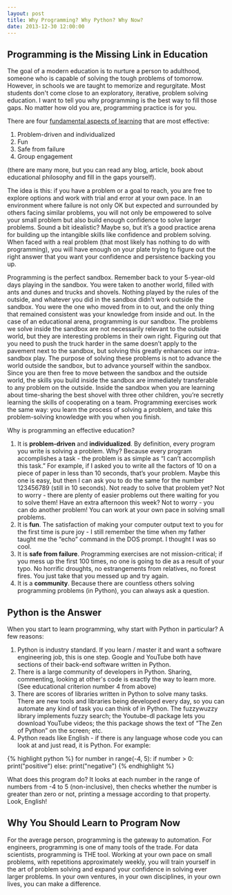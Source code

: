 ```yaml
---
layout: post
title: Why Programming? Why Python? Why Now?
date: 2013-12-30 12:00:00
---
```


## Programming is the Missing Link in Education

The goal of a modern education is to nurture a person to adulthood, someone who is capable of solving the tough problems of tomorrow. However, in schools we are taught to memorize and regurgitate. Most students don't come close to an exploratory, iterative, problem solving education. I want to tell you why programming is the best way to fill those gaps. No matter how old you are, programming practice is for you.

There are four [fundamental aspects of learning](http://ecologyofeducation.net/wsite/?p=2457) that are most effective:

1. Problem-driven and individualized
2. Fun
3. Safe from failure
4. Group engagement

(there are many more, but you can read any blog, article, book about educational philosophy and fill in the gaps yourself).

The idea is this: if you have a problem or a goal to reach, you are free to explore options and work with trial and error at your own pace. In an environment where failure is not only OK but expected and surrounded by others facing similar problems, you will not only be empowered to solve your small problem but also build enough confidence to solve larger problems. Sound a bit idealistic? Maybe so, but it’s a good practice arena for building up the intangible skills like confidence and problem solving. When faced with a real problem (that most likely has nothing to do with programming), you will have enough on your plate trying to figure out the right answer that you want your confidence and persistence backing you up.

Programming is the perfect sandbox. Remember back to your 5-year-old days playing in the sandbox. You were taken to another world, filled with ants and dunes and trucks and shovels. Nothing played by the rules of the outside, and whatever you did in the sandbox didn’t work outside the sandbox. You were the one who moved from in to out, and the only thing that remained consistent was your knowledge from inside and out. In the case of an educational arena, programming is our sandbox. The problems we solve inside the sandbox are not necessarily relevant to the outside world, but they are interesting problems in their own right. Figuring out that you need to push the truck harder in the same doesn’t apply to the pavement next to the sandbox, but solving this greatly enhances our intra-sandbox play. The purpose of solving these problems is not to advance the world outside the sandbox, but to advance yourself within the sandbox. Since you are then free to move between the sandbox and the outside world, the skills you build inside the sandbox are immediately transferable to any problem on the outside. Inside the sandbox when you are learning about time-sharing the best shovel with three other children, you’re secretly learning the skills of cooperating on a team. Programming exercises work the same way: you learn the process of solving a problem, and take this problem-solving knowledge with you when you finish.

Why is programming an effective education?

1. It is **problem-driven** and **individualized**. By definition, every program you write is solving a problem. Why? Because every program accomplishes a task - the problem is as simple as “I can’t accomplish this task.” For example, if I asked you to write all the factors of 10 on a piece of paper in less than 10 seconds, that’s your problem. Maybe this one is easy, but then I can ask you to do the same for the number 123456789 (still in 10 seconds). Not ready to solve that problem yet? Not to worry - there are plenty of easier problems out there waiting for you to solve them! Have an extra afternoon this week? Not to worry - you can do another problem! You can work at your own pace in solving small problems. 
2. It is **fun**. The satisfaction of making your computer output text to you for the first time is pure joy - I still remember the time when my father taught me the “echo” command in the DOS prompt. I thought I was so cool. 
3. It is **safe from failure**. Programming exercises are not mission-critical; if you mess up the first 100 times, no one is going to die as a result of your typo. No horrific droughts, no estrangements from relatives, no forest fires. You just take that you messed up and try again. 
4. It is a **community**. Because there are countless others solving programming problems (in Python), you can always ask a question. 

## Python is the Answer

When you start to learn programming, why start with Python in particular? A few reasons: 

1. Python is industry standard. If you learn / master it and want a software engineering job, this is one step. Google and YouTube both have sections of their back-end software written in Python. 
2. There is a large community of developers in Python. Sharing, commenting, looking at other's code is exactly the way to learn more. (See educational criterion number 4 from above) 
3. There are scores of libraries written in Python to solve many tasks. There are new tools and libraries being developed every day, so you can automate any kind of task you can think of in Python. The fuzzywuzzy library implements fuzzy search; the Youtube-dl package lets you download YouTube videos; the this package shows the text of “The Zen of Python” on the screen; etc. 
4. Python reads like English - if there is any language whose code you can look at and just read, it is Python. For example: 

{% highlight python %}
  for number in range(-4, 5):
    if number > 0:
      print("positive")
    else:
      print("negative")
{% endhighlight %}

What does this program do? It looks at each number in the range of numbers from -4 to 5 (non-inclusive), then checks whether the number is greater than zero or not, printing a message according to that property. Look, English!

## Why You Should Learn to Program Now

For the average person, programming is the gateway to automation. For engineers, programming is one of many tools of the trade. For data scientists, programming is THE tool. Working at your own pace on small problems, with repetitions approximately weekly, you will train yourself in the art of problem solving and expand your confidence in solving ever larger problems. In your own ventures, in your own disciplines, in your own lives, you can make a difference.